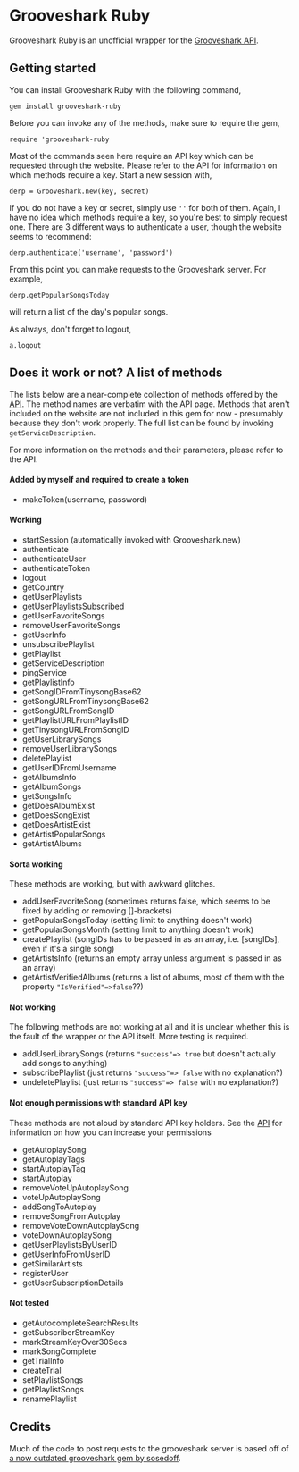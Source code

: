 # Grooveshark Ruby

Grooveshark Ruby is an unofficial wrapper for the [Grooveshark API](http://developers.grooveshark.com/docs/public_api/v3/).

## Getting started

You can install Grooveshark Ruby with the following command,

`gem install grooveshark-ruby`

Before you can invoke any of the methods, make sure to require the gem,

`require 'grooveshark-ruby`

Most of the commands seen here require an API key which can be requested through the website. Please refer to the API for information on which methods require a key. Start a new session with,

`derp = Grooveshark.new(key, secret)`

If you do not have a key or secret, simply use `''` for both of them. Again, I have no idea which methods require a key, so you're best to simply request one. There are 3 different ways to authenticate a user, though the website seems to recommend:

`derp.authenticate('username', 'password')`

From this point you can make requests to the Grooveshark server. For example,

`derp.getPopularSongsToday`

will return a list of the day's popular songs.

As always, don't forget to logout,

`a.logout`


## Does it work or not? A list of methods

The lists below are a near-complete collection of methods offered by the [API](http://developers.grooveshark.com/docs/public_api/v3/). The method names are verbatim with the API page. Methods that aren't included on the website are not included in this gem for now - presumably because they don't work properly. The full list can be found by invoking `getServiceDescription`.

For more information on the methods and their parameters, please refer to the API.

#### Added by myself and required to create a token

- makeToken(username, password)

#### Working

- startSession (automatically invoked with Grooveshark.new)
- authenticate
- authenticateUser
- authenticateToken
- logout
- getCountry
- getUserPlaylists
- getUserPlaylistsSubscribed
- getUserFavoriteSongs
- removeUserFavoriteSongs
- getUserInfo
- unsubscribePlaylist
- getPlaylist
- getServiceDescription
- pingService
- getPlaylistInfo
- getSongIDFromTinysongBase62
- getSongURLFromTinysongBase62
- getSongURLFromSongID
- getPlaylistURLFromPlaylistID
- getTinysongURLFromSongID
- getUserLibrarySongs
- removeUserLibrarySongs
- deletePlaylist
- getUserIDFromUsername
- getAlbumsInfo
- getAlbumSongs
- getSongsInfo
- getDoesAlbumExist
- getDoesSongExist
- getDoesArtistExist
- getArtistPopularSongs
- getArtistAlbums

#### Sorta working

These methods are working, but with awkward glitches.

- addUserFavoriteSong (sometimes returns false, which seems to be fixed by adding or removing []-brackets)
- getPopularSongsToday (setting limit to anything doesn't work)
- getPopularSongsMonth (setting limit to anything doesn't work)
- createPlaylist (songIDs has to be passed in as an array, i.e. [songIDs], even if it's a single song)
- getArtistsInfo (returns an empty array unless argument is passed in as an array)
- getArtistVerifiedAlbums (returns a list of albums, most of them with the property `"IsVerified"=>false`??)

#### Not working

The following methods are not working at all and it is unclear whether this is the fault of the wrapper or the API itself. More testing is required.

- addUserLibrarySongs (returns `"success"=> true` but doesn't actually add songs to anything)
- subscribePlaylist (just returns `"success"=> false` with no explanation?)
- undeletePlaylist (just returns `"success"=> false` with no explanation?)

#### Not enough permissions with standard API key

These methods are not aloud by standard API key holders. See the [API](http://developers.grooveshark.com/docs/public_api/v3/) for information on how you can increase your permissions

- getAutoplaySong
- getAutoplayTags
- startAutoplayTag
- startAutoplay
- removeVoteUpAutoplaySong
- voteUpAutoplaySong
- addSongToAutoplay
- removeSongFromAutoplay
- removeVoteDownAutoplaySong
- voteDownAutoplaySong
- getUserPlaylistsByUserID
- getUserInfoFromUserID
- getSimilarArtists
- registerUser
- getUserSubscriptionDetails

#### Not tested

- getAutocompleteSearchResults
- getSubscriberStreamKey
- markStreamKeyOver30Secs
- markSongComplete
- getTrialInfo
- createTrial
- setPlaylistSongs
- getPlaylistSongs
- renamePlaylist

## Credits 

Much of the code to post requests to the grooveshark server is based off of [a now outdated grooveshark gem by sosedoff](https://github.com/sosedoff/grooveshark/).